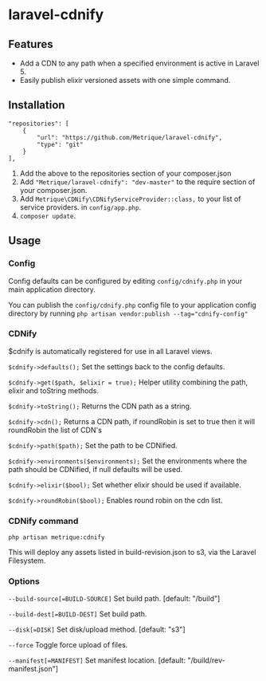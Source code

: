 # laravel-cdnify

## Features
- Add a CDN to any path when a specified environment is active in Laravel 5.
- Easily publish elixir versioned assets with one simple command.

## Installation


```
"repositories": [
    {
        "url": "https://github.com/Metrique/laravel-cdnify",
        "type": "git"
    }
],
```

1. Add the above to the repositories section of your composer.json
2. Add `"Metrique/laravel-cdnify": "dev-master"` to the require section of your composer.json.
3. Add `Metrique\CDNify\CDNifyServiceProvider::class,` to your list of service providers. in `config/app.php`.
4. `composer update`.

## Usage

### Config

Config defaults can be configured by editing `config/cdnify.php` in your main application directory.

You can publish the  `config/cdnify.php` config file to your application config directory by running `php artisan vendor:publish --tag="cdnify-config"`

### CDNify

$cdnify is automatically registered for use in all Laravel views.

`$cdnify->defaults();` Set the settings back to the config defaults.

`$cdnify->get($path, $elixir = true);` Helper utility combining the path, elixir and toString methods.

`$cdnify->toString();` Returns the CDN path as a string.

`$cdnify->cdn();` Returns a CDN path, if roundRobin is set to true then it will roundRobin the list of CDN's

`$cdnify->path($path);` Set the path to be CDNified.

`$cdnify->environments($environments);` Set the environments where the path should be CDNified, if null defaults will be used.

`$cdnify->elixir($bool);` Set whether elixir should be used if available.

`$cdnify->roundRobin($bool);` Enables round robin on the cdn list.

### CDNify command
```
php artisan metrique:cdnify
```
This will deploy any assets listed in build-revision.json to s3, via the Laravel Filesystem.
### Options

`--build-source[=BUILD-SOURCE]` Set build path. [default: "/build"]

`--build-dest[=BUILD-DEST]` Set build path.

`--disk[=DISK]` Set disk/upload method. [default: "s3"]

`--force` Toggle force upload of files.

`--manifest[=MANIFEST]` Set manifest location. [default: "/build/rev-manifest.json"]
